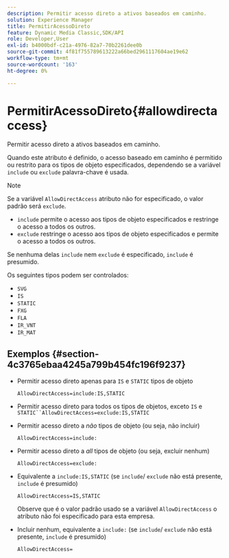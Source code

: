 ```yaml
---
description: Permitir acesso direto a ativos baseados em caminho.
solution: Experience Manager
title: PermitirAcessoDireto
feature: Dynamic Media Classic,SDK/API
role: Developer,User
exl-id: b4000bdf-c21a-4976-82a7-70b2261dee0b
source-git-commit: 4f81f755789613222a66bed2961117604ae19e62
workflow-type: tm+mt
source-wordcount: '163'
ht-degree: 0%

---
```


# PermitirAcessoDireto{#allowdirectaccess}

Permitir acesso direto a ativos baseados em caminho.

Quando este atributo é definido, o acesso baseado em caminho é permitido ou restrito para os tipos de objeto especificados, dependendo se a variável `include` ou `exclude` palavra-chave é usada.

>[!NOTE]
>
>Se a variável `AllowDirectAccess` atributo não for especificado, o valor padrão será `exclude`.

* `include` permite o acesso aos tipos de objeto especificados e restringe o acesso a todos os outros.
* `exclude` restringe o acesso aos tipos de objeto especificados e permite o acesso a todos os outros.

Se nenhuma delas `include` nem `exclude` é especificado, `include` é presumido.

Os seguintes tipos podem ser controlados:

* `SVG`
* `IS`
* `STATIC`
* `FXG`
* `FLA`
* `IR_VNT`
* `IR_MAT`

## Exemplos {#section-4c3765ebaa4245a799b454fc196f9237}

* Permitir acesso direto apenas para `IS` e `STATIC` tipos de objeto

  `AllowDirectAccess=include:IS,STATIC`

* Permitir acesso direto para todos os tipos de objetos, exceto `IS` e `STATIC``AllowDirectAccess=exclude:IS,STATIC`

* Permitir acesso direto a *não* tipos de objeto (ou seja, não incluir)

  `AllowDirectAccess=include:`

* Permitir acesso direto a *all* tipos de objeto (ou seja, excluir nenhum)

  `AllowDirectAccess=exclude:`

* Equivalente a `include:IS,STATIC` (se `include`/ `exclude` não está presente, `include` é presumido)

  `AllowDirectAccess=IS,STATIC`

  Observe que é o valor padrão usado se a variável `AllowDirectAccess` o atributo não foi especificado para esta empresa.

* Incluir nenhum, equivalente a `include:` (se `include`/ `exclude` não está presente, `include` é presumido)

  `AllowDirectAccess=`
